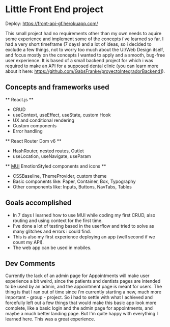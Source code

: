 # Little Front End project

Deploy: https://front-api-gf.herokuapp.com/

This small project had no requirements other than my own needs to aquire some experience and implement some of the concepts i've learned so far. I had a very short timeframe (7 days) and a lot of ideas, so i decided to exclude a few things, not to worry too much about the UI/Web Design itself, and focus mostly on the concepts I wanted to apply and a smooth, bug-free user experience. 
It is based of a small backend project for which i was required to make an API for a supposed dental clinic (you can learn more about it here: https://github.com/GabsFranke/proyectoIntegradorBackend1).


## Concepts and frameworks used

** React.js **
- CRUD
- useContext, useEffect, useState, custom Hook
- UX and conditional rendering
- Custom components
- Error handling

** React Router Dom v6 **
- HashRouter, nested routes, Outlet
- useLocation, useNavigate, useParam

** [MUI](https://mui.com/) EmotionStyled components and icons **
- CSSBaseline, ThemeProvider, custom theme
- Basic components like: Paper, Container, Box, Typography
- Other components like: Inputs, Buttons, NavTabs, Tables

## Goals accomplished
+ In 7 days I learned how to use MUI while coding my first CRUD, also routing and using context for the first time. 
+ I've done a lot of testing based in the userflow and tried to solve as many glitches and errors i could find.
+ This is also my first experience deploying an app (well second if we count my API). 
+ The web app can be used in mobiles.

## Dev Comments
Currently the lack of an admin page for Appointments will make user experience a bit weird, since the patients and dentists pages are intended to be used by an admin, and the appointment page is meant for users. 
The thing is that I ran out of time since i'm currently starting a new, much more important - group - project. 
So i had to settle with what I achieved and forcefully left out a few things that would make this basic app look more complete, like a basic login and the admin page for appointments, and maybe a much better landing page.
But I'm quite happy with everything I learned here. This was a great experience.
